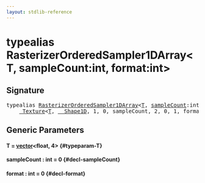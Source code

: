```yaml
---
layout: stdlib-reference
---
```


# typealias RasterizerOrderedSampler1DArray\<T, sampleCount:int, format:int\>

## Signature

<pre>
<span class='code_keyword'>typealias</span> <a href="/stdlib-reference/types/RasterizerOrderedSampler1DArray" class="code_type">RasterizerOrderedSampler1DArray</a>&lt;<a href="/stdlib-reference/types/RasterizerOrderedSampler1DArray#typeparam-T" class="code_type">T</a>, <a href="/stdlib-reference/types/RasterizerOrderedSampler1DArray#typeparam-sampleCount" class="code_var">sampleCount</a>:int, <a href="/stdlib-reference/types/RasterizerOrderedSampler1DArray#typeparam-format" class="code_var">format</a>:int&gt; = 
    <a href="/stdlib-reference/types/Texture/index" class="code_type">_Texture</a>&lt;<a href="/stdlib-reference/types/Texture/index#typeparam-T" class="code_type">T</a>, <a href="/stdlib-reference/types/Shape1D/index" class="code_type">__Shape1D</a>, 1, 0, sampleCount, 2, 0, 1, format&gt;;
</pre>

## Generic Parameters

#### T  = [vector](/stdlib-reference/types/vector/index)\<float, 4\> {#typeparam-T}
#### sampleCount  : int = 0 {#decl-sampleCount}
#### format  : int = 0 {#decl-format}

